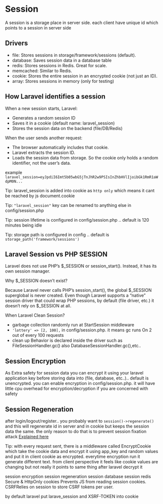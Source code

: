 # Session

A session is a storage place in server side. each client have unique id which points to a session in server side


## Drivers

- file: Stores sessions in storage/framework/sessions (default).
- database: Saves session data in a database table
- redis: Stores sessions in Redis. Great for scale.
- memcached: Similar to Redis.
- cookie: Stores the entire session in an encrypted cookie (not just an ID).
- array: Stores sessions in memory (only for testing)


## How Laravel identifies a session

When a new session starts, Laravel:
- Generates a random session ID
- Saves it in a cookie (default name: laravel_session)
- Stores the session data on the backend (file/DB/Redis)

When the user sends another request:
- The browser automatically includes that cookie.
- Laravel extracts the session ID.
- Loads the session data from storage.
So the cookie only holds a random identifier, not the user’s data.

example `laravel_session=eyJpdiI6Imt5b05wbG5jTnJhR2w9PSIsInZhbHVlIjoibGk1RmR1aWdpM0N...`

Tip: laravel_session is added into cookie as `http only` which means it cant be reached by js document.cookie

Tip: `"laravel_session"` key can be renamed to anything else in config/session.php

Tip: session lifetime is configured in config/session.php .. default is 120 minutes being idle

Tip: storage path is configured in config .. default is `storage_path('framework/sessions')`


## Laravel Session vs PHP SESSION

Laravel does not use PHP’s $_SESSION or session_start(). Instead, it has its own session manager.

Why $_SESSION doesn’t exist?

Because Laravel never calls PHP’s session_start(), the global $_SESSION superglobal is never created. Even though Laravel supports a “native” session driver that could wrap PHP sessions, by default (file driver, etc.) it doesn’t rely on $_SESSION at all.

When Laravel Clean Session?
- garbage collection randomly run at StartSession middleware
- `'lottery' => [2, 100],` in config/session.php. it means gc runs On 2 out of every 100 requests
- clean up Behavior is declared inside the driver such as FileSessionHandler.gc() also DatabaseSessionHandler.gc(),etc..

## Session Encryption

As Extra safety for session data you can encrypt it using your laravel application key before storing data into (file, database, etc..).. default is unencrypted. you can enable encryption in config/session.php. it will have little cpu overhead for encryption/decryption if you are concerned with safety


## Session Regeneration

after login/logout/register.. you probably want to `session()->regenerate()` and this will regenerate id in server and in cookie but keeps the session data the same. the only reason to do that is to prevent session fixation attack [Explained here](../attacks/session_fixation.md)

Tip: with every request sent, there is a middleware called EncryptCookie which take the cookie data and encrypt it using app_key and random values and put it in client cookie as encrypted. everytime encryption run it generate different text. from client perspective it feels like cookie values are changing but not really it points to same thing after laravel decrypt it






session encryption
session regeneration
session database
session redis
Secure & HttpOnly cookies Prevents JS from reading session cookies.
CSRFRelies on session to store CSRF tokens per user.


by default laravel put larave_session and XSRF-TOKEN into cookie